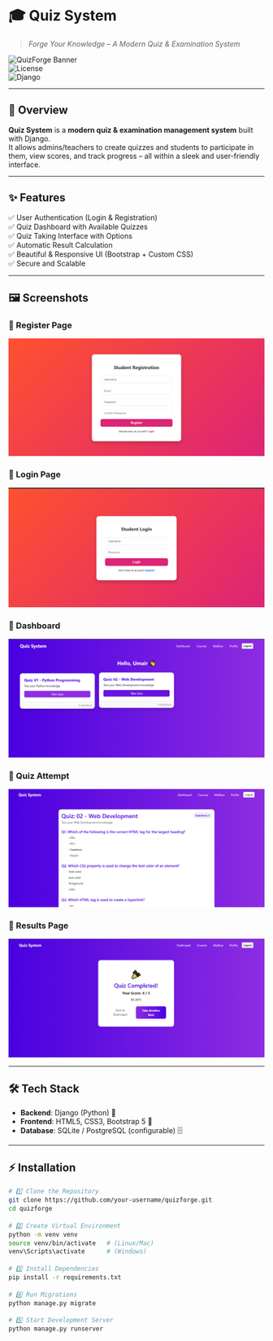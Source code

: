 # 🎓 Quiz System  
> *Forge Your Knowledge – A Modern Quiz & Examination System*  

![QuizForge Banner](https://img.shields.io/badge/QuizForge-v1.0-blue?style=for-the-badge)  
![License](https://img.shields.io/badge/License-MIT-green?style=for-the-badge)  
![Django](https://img.shields.io/badge/Powered%20By-Django-darkgreen?style=for-the-badge&logo=django)  

---

## 🚀 Overview  
**Quiz System** is a **modern quiz & examination management system** built with Django.  
It allows admins/teachers to create quizzes and students to participate in them, view scores, and track progress – all within a sleek and user-friendly interface.  

---

## ✨ Features  
✅ User Authentication (Login & Registration)  
✅ Quiz Dashboard with Available Quizzes  
✅ Quiz Taking Interface with Options  
✅ Automatic Result Calculation  
✅ Beautiful & Responsive UI (Bootstrap + Custom CSS)  
✅ Secure and Scalable  

---

## 🖼️ Screenshots  

### 🔹 Register Page  
![Login Screenshot](https://github.com/imumairakram/Quiz-Management-System-Django-SQL-HTML-CSS-JS/blob/main/Project%20Screenshots/Register%20Screenshots.png) 

### 🔹 Login Page  
![Login Screenshot](https://github.com/imumairakram/Quiz-Management-System-Django-SQL-HTML-CSS-JS/blob/main/Project%20Screenshots/Login%20Screenshots.png) 

### 🔹 Dashboard  
![Dashboard Screenshot](https://github.com/imumairakram/Quiz-Management-System-Django-SQL-HTML-CSS-JS/blob/main/Project%20Screenshots/Dashboard%20Screenshots.png)  

### 🔹 Quiz Attempt  
![Quiz Screenshot](https://github.com/imumairakram/Quiz-Management-System-Django-SQL-HTML-CSS-JS/blob/main/Project%20Screenshots/Quiz%20Screenshots.png)  

### 🔹 Results Page  
![Result Screenshot](https://github.com/imumairakram/Quiz-Management-System-Django-SQL-HTML-CSS-JS/blob/main/Project%20Screenshots/Result%20Screenshots.png)  

---

## 🛠️ Tech Stack  
- **Backend**: Django (Python) 🐍  
- **Frontend**: HTML5, CSS3, Bootstrap 5 🎨  
- **Database**: SQLite / PostgreSQL (configurable) 🗄️  

---

## ⚡ Installation  

```bash
# 1️⃣ Clone the Repository
git clone https://github.com/your-username/quizforge.git
cd quizforge

# 2️⃣ Create Virtual Environment
python -m venv venv
source venv/bin/activate   # (Linux/Mac)
venv\Scripts\activate      # (Windows)

# 3️⃣ Install Dependencies
pip install -r requirements.txt

# 4️⃣ Run Migrations
python manage.py migrate

# 5️⃣ Start Development Server
python manage.py runserver
